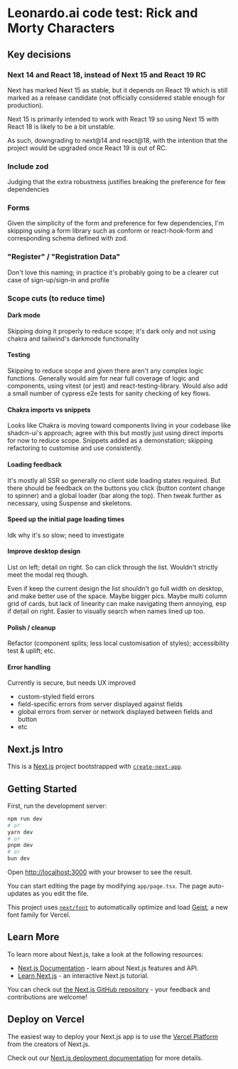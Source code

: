 # Leonardo.ai code test: Rick and Morty Characters

## Key decisions

### Next 14 and React 18, instead of Next 15 and React 19 RC

Next has marked Next 15 as stable, but it depends on React 19 which is still marked as a release candidate (not officially considered stable enough for production).

Next 15 is primarily intended to work with React 19 so using Next 15 with React 18 is likely to be a bit unstable.

As such, downgrading to next@14 and react@18, with the intention that the project would be upgraded once React 19 is out of RC.

### Include zod

Judging that the extra robustness justifies breaking the preference for few dependencies

### Forms

Given the simplicity of the form and preference for few dependencies, I'm skipping using a form library such as conform or react-hook-form and corresponding schema defined with zod.

### "Register" / "Registration Data"

Don't love this naming; in practice it's probably going to be a clearer cut case of sign-up/sign-in and profile

### Scope cuts (to reduce time)

#### Dark mode

Skipping doing it properly to reduce scope; it's dark only and not using chakra and tailwind's darkmode functionality

#### Testing

Skipping to reduce scope and given there aren't any complex logic functions.  Generally would aim for near full coverage of logic and components, using vitest (or jest) and react-testing-library.  Would also add a small number of cypress e2e tests for sanity checking of key flows.

#### Chakra imports vs snippets

Looks like Chakra is moving toward components living in your codebase like shadcn-ui's approach; agree with this but mostly just using direct imports for now to reduce scope.  Snippets added as a demonstation; skipping refactoring to customise and use consistently.

#### Loading feedback

It's mostly all SSR so generally no client side loading states required.
But there should be feedback on the buttons you click (button content change to spinner) and a global loader (bar along the top).
Then tweak further as necessary, using Suspense and skeletons.

#### Speed up the initial page loading times

Idk why it's so slow; need to investigate

#### Improve desktop design

List on left; detail on right.  So can click through the list.  Wouldn't strictly meet the modal req though.

Even if keep the current design the list shouldn't go full width on desktop, and make better use of the space.  Maybe bigger pics.  Maybe multi column grid of cards, but lack of linearity can make navigating them annoying, esp if detail on right.  Easier to visually search when names lined up too.

#### Polish / cleanup

Refactor (component splits; less local customisation of styles); accessibility test & uplift; etc.

#### Error handling

Currently is secure, but needs UX improved

- custom-styled field errors
- field-specific errors from server displayed against fields
- global errors from server or network displayed between fields and button
- etc

## Next.js Intro

This is a [Next.js](https://nextjs.org) project bootstrapped with [`create-next-app`](https://nextjs.org/docs/app/api-reference/cli/create-next-app).

## Getting Started

First, run the development server:

```bash
npm run dev
# or
yarn dev
# or
pnpm dev
# or
bun dev
```

Open [http://localhost:3000](http://localhost:3000) with your browser to see the result.

You can start editing the page by modifying `app/page.tsx`. The page auto-updates as you edit the file.

This project uses [`next/font`](https://nextjs.org/docs/app/building-your-application/optimizing/fonts) to automatically optimize and load [Geist](https://vercel.com/font), a new font family for Vercel.

## Learn More

To learn more about Next.js, take a look at the following resources:

- [Next.js Documentation](https://nextjs.org/docs) - learn about Next.js features and API.
- [Learn Next.js](https://nextjs.org/learn) - an interactive Next.js tutorial.

You can check out [the Next.js GitHub repository](https://github.com/vercel/next.js) - your feedback and contributions are welcome!

## Deploy on Vercel

The easiest way to deploy your Next.js app is to use the [Vercel Platform](https://vercel.com/new?utm_medium=default-template&filter=next.js&utm_source=create-next-app&utm_campaign=create-next-app-readme) from the creators of Next.js.

Check out our [Next.js deployment documentation](https://nextjs.org/docs/app/building-your-application/deploying) for more details.
